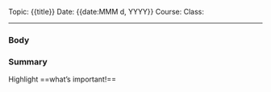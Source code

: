 

Topic: {{title}}
Date: {{date:MMM d, YYYY}}
Course:
Class:

---

### Body


### Summary
Highlight 
==what’s important!==